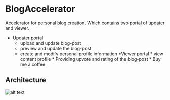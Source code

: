 # BlogAccelerator
Accelerator for personal blog creation. Which contains two portal of updater and viewer.
- Updater portal
  - upload and update blog-post
  - preview and update the blog-post
  - create and modify personal profile information
           *Viewer portal
            * view content profile
            * Providing upvote and rating of the blog-post
            * Buy me a coffee 
## Architecture
![alt text](https://user-images.githubusercontent.com/38488546/68547848-9c806400-040c-11ea-8943-063989855578.jpg)
